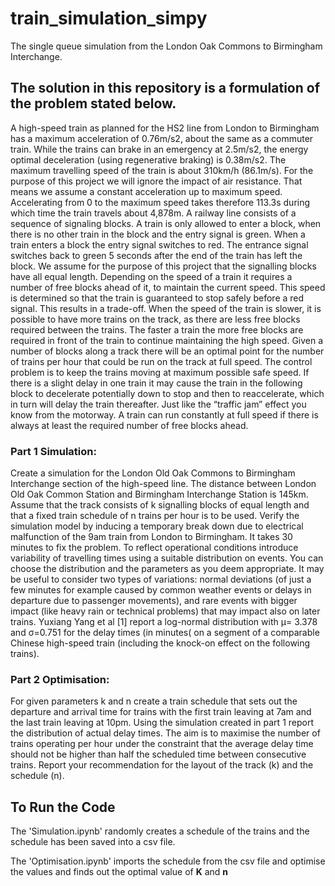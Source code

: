 # train_simulation_simpy
The single queue simulation from the London Oak Commons to Birmingham Interchange. 


## The solution in this repository is a formulation of the problem stated below.

A high-speed train as planned for the HS2 line from London to Birmingham has a maximum
acceleration of 0.76m/s2, about the same as a commuter train. While the trains can brake in
an emergency at 2.5m/s2, the energy optimal deceleration (using regenerative braking) is
0.38m/s2.
The maximum travelling speed of the train is about 310km/h (86.1m/s). For the purpose of this project we will ignore the impact of air resistance. That means we assume a constant
acceleration up to maximum speed. Accelerating from 0 to the maximum speed takes therefore 113.3s during which time the train travels about 4,878m. A railway line consists of a sequence of signaling blocks. A train is only allowed to enter a block, when there is no other train in the block and the entry signal is green. When a train enters a block the entry signal switches to red. The entrance signal switches back to green 5 seconds after the end of the train has left the block. We assume for the purpose of this project that the signalling blocks have all equal length.
Depending on the speed of a train it requires a number of free blocks ahead of it, to maintain the current speed. This speed is determined so that the train is guaranteed to stop safely before a red signal.
This results in a trade-off. When the speed of the train is slower, it is possible to have more trains on the track, as there are less free blocks required between the trains. The faster a train the more free blocks are required in front of the train to continue maintaining the high speed. Given a number of blocks along a track there will be an optimal point for the number of trains per hour that could be run on the track at full speed. The control problem is to keep the trains moving at maximum possible safe speed. If there is
a slight delay in one train it may cause the train in the following block to decelerate potentially down to stop and then to reaccelerate, which in turn will delay the train
thereafter. Just like the “traffic jam” effect you know from the motorway. A train can run constantly at full speed if there is always at least the required number of free blocks ahead.

### Part 1 Simulation:
Create a simulation for the London Old Oak Commons to Birmingham Interchange section of the high-speed line. The distance between London Old Oak Common Station and
Birmingham Interchange Station is 145km. Assume that the track consists of k signalling blocks of equal length and that a fixed train schedule of n trains per hour is to be used. Verify the simulation model by inducing a temporary break down due to electrical malfunction of the 9am train from London to Birmingham. It takes 30 minutes to fix the
problem.
To reflect operational conditions introduce variability of travelling times using a suitable distribution on events. You can choose the distribution and the parameters as you deem appropriate. It may be useful to consider two types of variations: normal deviations (of just a few minutes for example caused by common weather events or delays in departure due to passenger movements), and rare events with bigger impact (like heavy rain or technical problems) that may impact also on later trains. Yuxiang Yang et al [1] report a log-normal distribution with μ= 3.378 and σ=0.751 for the delay times (in minutes( on a segment of a comparable Chinese high-speed train (including the knock-on effect on the following trains).

### Part 2 Optimisation:
For given parameters k and n create a train schedule that sets out the departure and arrival time for trains with the first train leaving at 7am and the last train leaving at 10pm. Using the simulation created in part 1 report the distribution of actual delay times. The aim is to maximise the number of trains operating per hour under the constraint that the average delay time should not be higher than half the scheduled time between consecutive trains. Report your recommendation for the layout of the track (k) and the schedule (n).


## To Run the Code

The 'Simulation.ipynb' randomly creates a schedule of the trains and the schedule has been saved into a csv file.

The 'Optimisation.ipynb' imports the schedule from the csv file and optimise the values and finds out the optimal value of **K** and **n**
